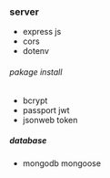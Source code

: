 ### server

- express js
- cors
- dotenv

###### pakage install

- bcrypt
- passport jwt
- jsonweb token

##### database

- mongodb mongoose
